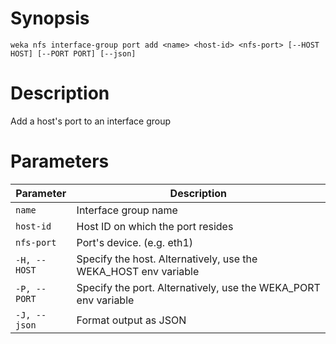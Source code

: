 # Synopsis

```weka nfs interface-group port add <name> <host-id> <nfs-port> [--HOST HOST] [--PORT PORT] [--json]```

# Description

Add a host's port to an interface group

# Parameters

| Parameter | Description |
| --------- | ----------- |
| `name` | Interface group name |
| `host-id` | Host ID on which the port resides |
| `nfs-port` | Port's device. (e.g. eth1) |
| `-H, --HOST` | Specify the host. Alternatively, use the WEKA_HOST env variable |
| `-P, --PORT` | Specify the port. Alternatively, use the WEKA_PORT env variable |
| `-J, --json` | Format output as JSON |
